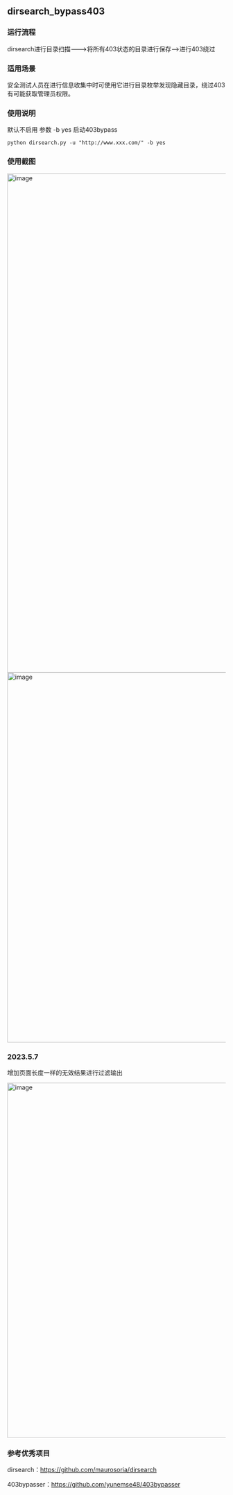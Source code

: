 ## dirsearch_bypass403



### 运行流程

dirsearch进行目录扫描--->将所有403状态的目录进行保存-->进行403绕过

### 适用场景

安全测试人员在进行信息收集中时可使用它进行目录枚举发现隐藏目录，绕过403有可能获取管理员权限。

### 使用说明

默认不启用 参数 -b yes 启动403bypass

```
python dirsearch.py -u "http://www.xxx.com/" -b yes
```

### 使用截图

<img width="1151" alt="image" src="https://user-images.githubusercontent.com/56328995/236655975-065acf6a-5fb6-4675-b9e4-fb958773140b.png">

<img width="854" alt="image" src="https://user-images.githubusercontent.com/56328995/236656001-1c2c0589-cbc4-42c4-87f4-6f73a5f95910.png">


### 2023.5.7

增加页面长度一样的无效结果进行过滤输出

<img width="819" alt="image" src="https://user-images.githubusercontent.com/56328995/236655891-cae2798e-1ab6-49b0-b3db-0f59093a10e2.png">



### 参考优秀项目

dirsearch：https://github.com/maurosoria/dirsearch

403bypasser：https://github.com/yunemse48/403bypasser
